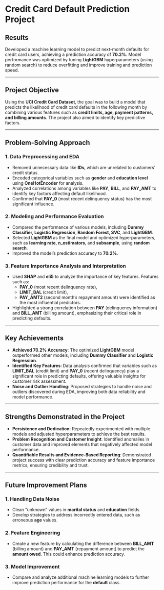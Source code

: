 # Credit Card Default Prediction Project

## Results
Developed a machine learning model to predict next-month defaults for credit card users, achieving a prediction accuracy of **70.2%**. Model performance was optimized by tuning **LightGBM** hyperparameters (using random search) to reduce overfitting and improve training and prediction speed.

---

## Project Objective
Using the **UCI Credit Card Dataset**, the goal was to build a model that predicts the likelihood of credit card defaults in the following month by combining various features such as **credit limits, age, payment patterns, and billing amounts**. The project also aimed to identify key predictive factors.

---

## Problem-Solving Approach

### 1. Data Preprocessing and EDA
- Removed unnecessary data like **IDs**, which are unrelated to customers' credit status.
- Encoded categorical variables such as **gender** and **education level** using **OneHotEncoder** for analysis.
- Analyzed correlations among variables like **PAY**, **BILL**, and **PAY_AMT** to identify key factors affecting default likelihood.
- Confirmed that **PAY_0** (most recent delinquency status) has the most significant influence.

### 2. Modeling and Performance Evaluation
- Compared the performance of various models, including **Dummy Classifier, Logistic Regression, Random Forest, SVC**, and **LightGBM**.
- Selected **LightGBM** as the final model and optimized hyperparameters, such as **learning rate**, **n_estimators**, and **subsample**, using **random search**.
- Improved the model’s prediction accuracy to **70.2%**.

### 3. Feature Importance Analysis and Interpretation
- Used **SHAP** and **eli5** to analyze the importance of key features. Features such as:
  - **PAY_0** (most recent delinquency rate),
  - **LIMIT_BAL** (credit limit),
  - **PAY_AMT2** (second month’s repayment amount)
  were identified as the most influential predictors.
- Highlighted a strong correlation between **PAY** (delinquency information) and **BILL_AMT** (billing amount), emphasizing their critical role in predicting defaults.

---

## Key Achievements
- **Achieved 70.2% Accuracy**: The optimized **LightGBM** model outperformed other models, including **Dummy Classifier** and **Logistic Regression**.
- **Identified Key Features**: Data analysis confirmed that variables such as **LIMIT_BAL** (credit limit) and **PAY_0** (recent delinquency) play a significant role in predicting defaults, offering valuable insights for customer risk assessment.
- **Noise and Outlier Handling**: Proposed strategies to handle noise and outliers discovered during EDA, improving both data reliability and model performance.

---

## Strengths Demonstrated in the Project
- **Persistence and Dedication**: Repeatedly experimented with multiple models and adjusted hyperparameters to achieve the best results.
- **Problem Recognition and Customer Insight**: Identified anomalies in customer data and improved elements that negatively affected model performance.
- **Quantifiable Results and Evidence-Based Reporting**: Demonstrated project success with clear prediction accuracy and feature importance metrics, ensuring credibility and trust.

---

## Future Improvement Plans

### 1. Handling Data Noise
- Clean “unknown” values in **marital status** and **education** fields.
- Develop strategies to address incorrectly entered data, such as erroneous **age** values.

### 2. Feature Engineering
- Create a new feature by calculating the difference between **BILL_AMT** (billing amount) and **PAY_AMT** (repayment amount) to predict the **amount owed**. This could enhance prediction accuracy.

### 3. Model Improvement
- Compare and analyze additional machine learning models to further improve prediction performance for the **default** class.
